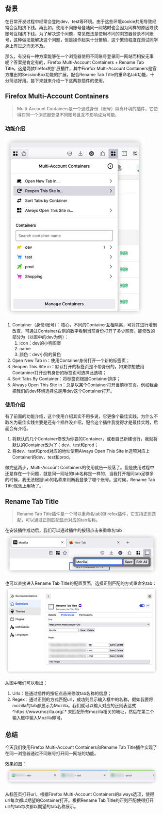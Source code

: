## 背景
在日常开发过程中经常会登陆dev、test等环境。由于这些环境cookie共用导致经常会互相挤下线。再比如，使用不同账号登陆同一网站时也会因为同样的原因导致账号互相挤下线。为了解决这个问题，常见做法是使用不同的浏览器登录不同账号，这种做法能解决这个问题，但是操作起来十分繁琐，这个繁琐程度在测试同学身上有过之而无不及。

那么，有没有一种方案能够在一个浏览器使用不同账号登录同一网站而相安无事呢？答案是肯定有的，Firefox Multi-Account Containers + Rename Tab Title。这是两款firefox的扩展插件，其中Firefox Multi-Account Containers是官方推出的SessionBox功能的扩展，配合Rename Tab Title的重命名tab功能，十分简洁好用。接下来就来介绍一下这两款插件的使用。

## Firefox Multi-Account Containers
> Multi-Account Containers是一个通过身份（账号）隔离环境的插件，它使得在同一个浏览器登录不同账号且互不影响成为可能。

### 功能介绍
![image.png](https://raw.githubusercontent.com/vinceDa/image-host/main/img/20240108174708.png)

1. Container（身份/账号）：核心，不同的Container互相隔离，可对其进行增删改查，可通过Container右侧的数字看到当前身份打开了多少网页，能修改的部分为（以图中的dev为例）：
	1. icon：dev的小狗图案
	2. name
	3. 颜色：dev小狗的黄色
2. Open New Tab in：使用Container身份打开一个新的标签页；
3. Reopen This Site in：默认打开的标签页是不带身份的，如果你想使用Contaniner打开没有身份的标签页可选择此选项；
4. Sort Tabs By Container：将标签页根据Container排序；
5. Always Open This Site in：总是以某个Container打开当前标签页。例如我会把我们的dev环境选择总是用dev这个Container打开。

### 使用介绍
有了前面的功能介绍，这个使用介绍其实不用多说，它更像个最佳实践，为什么不取名为最佳实践主要是还有个插件没介绍，配合这个插件我觉得才是最佳实践，后面会有介绍。

1. 将默认的几个Container修改为你要的Container，或者自己新建也行，我就将默认的Container改为了：dev、test和prod；
2. 将dev、test和prod对应的地址使用Always Open This Site in选项对应上Container的dev、test和prod。

做完这两步，Multi-Account Containers的使用就告一段落了。但是使用过程中还是存在一个问题，就是同一网址的tab名称是一样的，当我打开相同tab足够多的时候，我无法根据tab的名称来判断我登录了哪个账号。这时候，Rename Tab Title就派上用场了。

## Rename Tab Title
> Rename Tab Title插件是一个可以重命名tab的firefox插件，它支持正则匹配，可以通过正则匹配显示对应的tab名称。

在安装插件成功后，我们可以通过插件的按钮点击来重命名tab：
![image.png](https://raw.githubusercontent.com/vinceDa/image-host/main/img/20240108180708.png)


也可以直接进入Rename Tab Title的配置页面，选择正则匹配的方式重命名tab：
![](https://raw.githubusercontent.com/vinceDa/image-host/main/img/202401081807150.png)

从图中我们可以看出：
1. Urls：是通过插件的按钮点击来修改tab名称的信息；
2. Regex：通过正则的方式匹配url，成功则显示输入框中的名称，假如我要将mozilla的tab都显示为Mozilla。我们就可以输入对应的正则表达式^https:\/\/www\.mozilla\.org\/.* 来匹配所有mozilla相关的地址，然后在第二个输入框中输入Mozilla即可。


## 总结
今天我们使用Firefox Multi-Account Containers和Rename Tab Title插件实现了在同一浏览器通过不同账号打开同一网址的功能。

效果如图：
![image.png](https://raw.githubusercontent.com/vinceDa/image-host/main/img/20240108181428.png)

从标签页打开url，根据Firefox Multi-Account Containers的always选项，使得url每次都以期望的Container打开。根据Rename Tab Title的正则匹配使得打开url的tab每次都以期望的tab名称展示。

